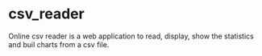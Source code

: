 # csv_reader
Online csv reader is a web application to read, display, show the statistics and buil charts from a csv file.
